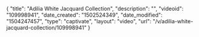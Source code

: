 {
    "title": "Adilia White Jacquard Collection",
    "description": "",
    "videoid": "109998941",
    "date_created": "1502524349",
    "date_modified": "1504247457",
    "type": "captivate",
    "layout": "video",
    "url": "\/v\/adilia-white-jacquard-collection\/109998941"
}